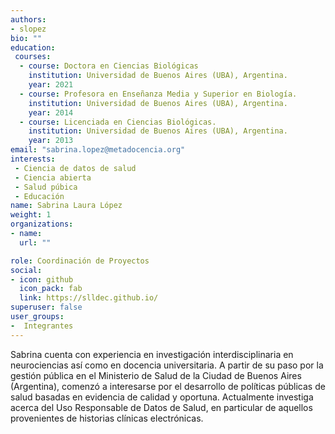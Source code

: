 ```yaml
---
authors:
- slopez
bio: ""
education: 
 courses:
  - course: Doctora en Ciencias Biológicas
    institution: Universidad de Buenos Aires (UBA), Argentina.
    year: 2021
  - course: Profesora en Enseñanza Media y Superior en Biología.
    institution: Universidad de Buenos Aires (UBA), Argentina.
    year: 2014
  - course: Licenciada en Ciencias Biológicas.
    institution: Universidad de Buenos Aires (UBA), Argentina.
    year: 2013
email: "sabrina.lopez@metadocencia.org"
interests:
 - Ciencia de datos de salud
 - Ciencia abierta
 - Salud púbica
 - Educación 
name: Sabrina Laura López 
weight: 1
organizations:
- name: 
  url: ""

role: Coordinación de Proyectos
social:
- icon: github
  icon_pack: fab
  link: https://slldec.github.io/
superuser: false
user_groups:
-  Integrantes
---
```


Sabrina cuenta con experiencia en investigación interdisciplinaria en neurociencias así como en docencia universitaria. A partir de su paso por la gestión pública en el Ministerio de Salud de la Ciudad de Buenos Aires (Argentina), comenzó a interesarse por el desarrollo de políticas públicas de salud basadas en evidencia de calidad y oportuna. Actualmente investiga acerca del Uso Responsable de Datos de Salud, en particular de aquellos provenientes de historias clínicas electrónicas.
